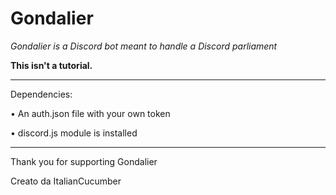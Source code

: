 # Gondalier

*Gondalier is a Discord bot meant to handle a Discord parliament*

**This isn't a tutorial.**

** **

Dependencies:

• An auth.json file with your own token

• discord.js module is installed

** **

Thank you for supporting Gondalier

Creato da ItalianCucumber
